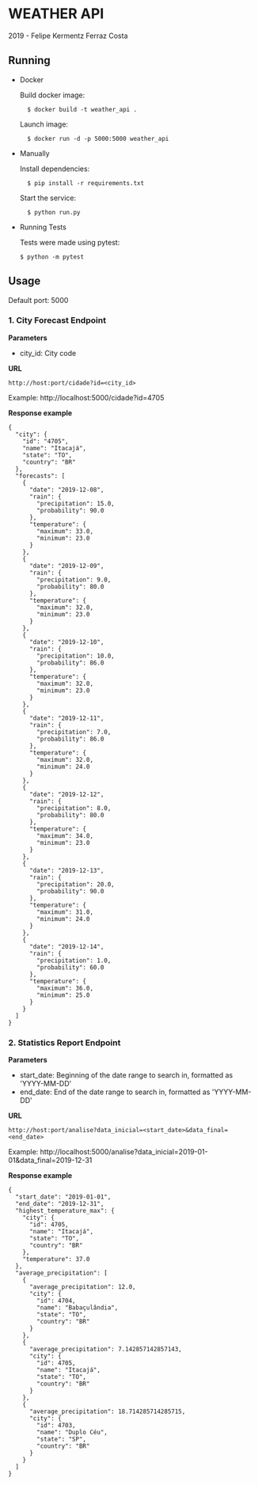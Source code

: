 # WEATHER API
2019 - Felipe Kermentz Ferraz Costa


## Running
- Docker

    Build docker image:
        
        $ docker build -t weather_api . 
        
    
    Launch image:

        $ docker run -d -p 5000:5000 weather_api

- Manually

    Install dependencies:

        
        $ pip install -r requirements.txt
        

    Start the service:

        
        $ python run.py
        

- Running Tests

    Tests were made using pytest:

     ```$ python -m pytest```


## Usage

Default port: 5000


### 1. City Forecast Endpoint
**Parameters**

- city_id: City code

**URL**

```http://host:port/cidade?id=<city_id>```

Example: http://localhost:5000/cidade?id=4705

**Response example**
```
{
  "city": {
    "id": "4705", 
    "name": "Itacajá", 
    "state": "TO",
    "country": "BR"
  }, 
  "forecasts": [
    {
      "date": "2019-12-08", 
      "rain": {
        "precipitation": 15.0, 
        "probability": 90.0
      }, 
      "temperature": {
        "maximum": 33.0, 
        "minimum": 23.0
      }
    }, 
    {
      "date": "2019-12-09", 
      "rain": {
        "precipitation": 9.0, 
        "probability": 80.0
      }, 
      "temperature": {
        "maximum": 32.0, 
        "minimum": 23.0
      }
    }, 
    {
      "date": "2019-12-10", 
      "rain": {
        "precipitation": 10.0, 
        "probability": 86.0
      }, 
      "temperature": {
        "maximum": 32.0, 
        "minimum": 23.0
      }
    }, 
    {
      "date": "2019-12-11", 
      "rain": {
        "precipitation": 7.0, 
        "probability": 86.0
      }, 
      "temperature": {
        "maximum": 32.0, 
        "minimum": 24.0
      }
    }, 
    {
      "date": "2019-12-12", 
      "rain": {
        "precipitation": 8.0, 
        "probability": 80.0
      }, 
      "temperature": {
        "maximum": 34.0, 
        "minimum": 23.0
      }
    }, 
    {
      "date": "2019-12-13", 
      "rain": {
        "precipitation": 20.0, 
        "probability": 90.0
      }, 
      "temperature": {
        "maximum": 31.0, 
        "minimum": 24.0
      }
    }, 
    {
      "date": "2019-12-14", 
      "rain": {
        "precipitation": 1.0, 
        "probability": 60.0
      }, 
      "temperature": {
        "maximum": 36.0, 
        "minimum": 25.0
      }
    }
  ]
}
```


### 2. Statistics Report Endpoint
**Parameters**

- start_date: Beginning of the date range to search in, formatted as 'YYYY-MM-DD'
- end_date: End of the date range to search in, formatted as 'YYYY-MM-DD'

**URL**

```http://host:port/analise?data_inicial=<start_date>&data_final=<end_date>```

Example: http://localhost:5000/analise?data_inicial=2019-01-01&data_final=2019-12-31

**Response example**
```
{
  "start_date": "2019-01-01",
  "end_date": "2019-12-31", 
  "highest_temperature_max": {
    "city": {
      "id": 4705, 
      "name": "Itacajá", 
      "state": "TO",
      "country": "BR"
    }, 
    "temperature": 37.0
  },
  "average_precipitation": [
    {
      "average_precipitation": 12.0, 
      "city": {
        "id": 4704, 
        "name": "Babaçulândia", 
        "state": "TO",
        "country": "BR"
      }
    }, 
    {
      "average_precipitation": 7.142857142857143, 
      "city": {
        "id": 4705, 
        "name": "Itacajá", 
        "state": "TO",
        "country": "BR"
      }
    }, 
    {
      "average_precipitation": 18.714285714285715, 
      "city": {
        "id": 4703, 
        "name": "Duplo Céu", 
        "state": "SP",
        "country": "BR"
      }
    }
  ]
}
```
